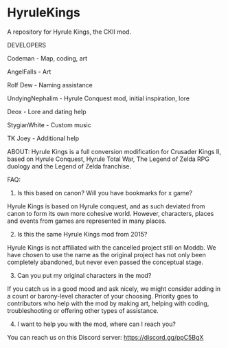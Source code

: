 # HyruleKings
A repository for Hyrule Kings, the CKII mod.

DEVELOPERS

Codeman - Map, coding, art

AngelFalls - Art

Rolf Dew - Naming assistance

UndyingNephalim - Hyrule Conquest mod, initial inspiration, lore

Deox - Lore and dating help

StygianWhite - Custom music

TK Joey - Additional help

ABOUT:
Hyrule Kings is a full conversion modification for Crusader Kings II, based on Hyrule Conquest, Hyrule Total War, The Legend of Zelda RPG duology and the Legend of Zelda franchise. 

FAQ:
1. Is this based on canon? Will you have bookmarks for x game?

Hyrule Kings is based on Hyrule conquest, and as such deviated from canon to form its own more cohesive world. However, characters, places and events from games are represented in many places.

2. Is this the same Hyrule Kings mod from 2015?

Hyrule Kings is not affiliated with the cancelled project still on Moddb. We have chosen to use the name as the original project has not only been completely abandoned, but never even passed the conceptual stage.

3. Can you put my original characters in the mod?

If you catch us in a good mood and ask nicely, we might consider adding in a count or barony-level character of your choosing. Priority goes to contributors who help with the mod by making art, helping with coding, troubleshooting or offering other types of assistance.

4. I want to help you with the mod, where can I reach you?

You can reach us on this Discord server: https://discord.gg/ppC5BgX
